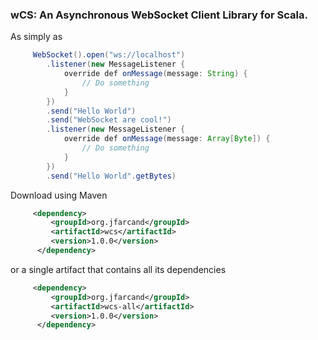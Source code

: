 ### wCS: An Asynchronous WebSocket Client Library for Scala.

As simply as

```java
     WebSocket().open("ws://localhost")
        .listener(new MessageListener {
            override def onMessage(message: String) {
                // Do something
            }
        })
        .send("Hello World")
        .send("WebSocket are cool!")
        .listener(new MessageListener {
            override def onMessage(message: Array[Byte]) {
                // Do something
            }
        })
        .send("Hello World".getBytes)
```

Download using Maven

```xml
     <dependency>
         <groupId>org.jfarcand</groupId>
         <artifactId>wcs</artifactId>
         <version>1.0.0</version>
      </dependency>
```

or a single artifact that contains all its dependencies

```xml
     <dependency>
         <groupId>org.jfarcand</groupId>
         <artifactId>wcs-all</artifactId>
         <version>1.0.0</version>
      </dependency>
```





